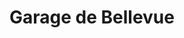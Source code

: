 ---
title: "Garage de Bellevue"
url: /saint-isidore-de-bellevue/garage-de-bellevue/
shop: Autowerkstatt
---